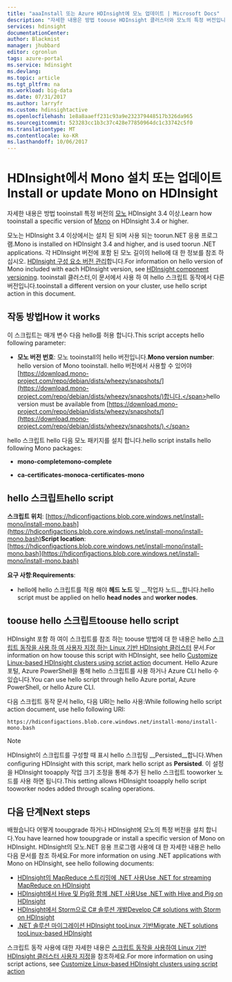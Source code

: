 ```yaml
---
title: "aaaInstall 또는 Azure HDInsight에 모노 업데이트 | Microsoft Docs"
description: "자세한 내용은 방법 toouse HDInsight 클러스터와 모노의 특정 버전입니다. 모노는 Linux 기반 HDInsight 클러스터에서 사용 되는 toorun.NET 응용 프로그램입니다."
services: hdinsight
documentationCenter: 
author: Blackmist
manager: jhubbard
editor: cgronlun
tags: azure-portal
ms.service: hdinsight
ms.devlang: 
ms.topic: article
ms.tgt_pltfrm: na
ms.workload: big-data
ms.date: 07/31/2017
ms.author: larryfr
ms.custom: hdinsightactive
ms.openlocfilehash: 1e8a8aaeff231c93a9e232379448517b326da965
ms.sourcegitcommit: 523283cc1b3c37c428e77850964dc1c33742c5f0
ms.translationtype: MT
ms.contentlocale: ko-KR
ms.lasthandoff: 10/06/2017
---
```

# <a name="install-or-update-mono-on-hdinsight"></a><span data-ttu-id="1174f-104">HDInsight에서 Mono 설치 또는 업데이트</span><span class="sxs-lookup"><span data-stu-id="1174f-104">Install or update Mono on HDInsight</span></span>

<span data-ttu-id="1174f-105">자세한 내용은 방법 tooinstall 특정 버전의 [모노](https://www.mono-project.com) HDInsight 3.4 이상.</span><span class="sxs-lookup"><span data-stu-id="1174f-105">Learn how tooinstall a specific version of [Mono](https://www.mono-project.com) on HDInsight 3.4 or higher.</span></span>

<span data-ttu-id="1174f-106">모노는 HDInsight 3.4 이상에서는 설치 된 되며 사용 되는 toorun.NET 응용 프로그램.</span><span class="sxs-lookup"><span data-stu-id="1174f-106">Mono is installed on HDInsight 3.4 and higher, and is used toorun .NET applications.</span></span> <span data-ttu-id="1174f-107">각 HDInsight 버전에 포함 된 모노 길이의 hello에 대 한 정보를 참조 하십시오. [HDInsight 구성 요소 버전 관리](hdinsight-component-versioning.md)합니다.</span><span class="sxs-lookup"><span data-stu-id="1174f-107">For information on hello version of Mono included with each HDInsight version, see [HDInsight component versioning](hdinsight-component-versioning.md).</span></span> <span data-ttu-id="1174f-108">tooinstall 클러스터,이 문서에서 사용 하 여 hello 스크립트 동작에서 다른 버전입니다.</span><span class="sxs-lookup"><span data-stu-id="1174f-108">tooinstall a different version on your cluster, use hello script action in this document.</span></span> 

## <a name="how-it-works"></a><span data-ttu-id="1174f-109">작동 방법</span><span class="sxs-lookup"><span data-stu-id="1174f-109">How it works</span></span>

<span data-ttu-id="1174f-110">이 스크립트는 매개 변수 다음 hello를 허용 합니다.</span><span class="sxs-lookup"><span data-stu-id="1174f-110">This script accepts hello following parameter:</span></span>

* <span data-ttu-id="1174f-111">__모노 버전 번호__: 모노 tooinstall의 hello 버전입니다.</span><span class="sxs-lookup"><span data-stu-id="1174f-111">__Mono version number__: hello version of Mono tooinstall.</span></span> <span data-ttu-id="1174f-112">hello 버전에서 사용할 수 있어야 [https://download.mono-project.com/repo/debian/dists/wheezy/snapshots/](https://download.mono-project.com/repo/debian/dists/wheezy/snapshots/)합니다.</span><span class="sxs-lookup"><span data-stu-id="1174f-112">hello version must be available from [https://download.mono-project.com/repo/debian/dists/wheezy/snapshots/](https://download.mono-project.com/repo/debian/dists/wheezy/snapshots/).</span></span>

<span data-ttu-id="1174f-113">hello 스크립트 hello 다음 모노 패키지를 설치 합니다.</span><span class="sxs-lookup"><span data-stu-id="1174f-113">hello script installs hello following Mono packages:</span></span>

* <span data-ttu-id="1174f-114">__mono-complete__</span><span class="sxs-lookup"><span data-stu-id="1174f-114">__mono-complete__</span></span>

* <span data-ttu-id="1174f-115">__ca-certificates-mono__</span><span class="sxs-lookup"><span data-stu-id="1174f-115">__ca-certificates-mono__</span></span>

## <a name="hello-script"></a><span data-ttu-id="1174f-116">hello 스크립트</span><span class="sxs-lookup"><span data-stu-id="1174f-116">hello script</span></span>

<span data-ttu-id="1174f-117">__스크립트 위치__: [https://hdiconfigactions.blob.core.windows.net/install-mono/install-mono.bash](https://hdiconfigactions.blob.core.windows.net/install-mono/install-mono.bash)</span><span class="sxs-lookup"><span data-stu-id="1174f-117">__Script location__: [https://hdiconfigactions.blob.core.windows.net/install-mono/install-mono.bash](https://hdiconfigactions.blob.core.windows.net/install-mono/install-mono.bash)</span></span>

<span data-ttu-id="1174f-118">__요구 사항__:</span><span class="sxs-lookup"><span data-stu-id="1174f-118">__Requirements__:</span></span>

* <span data-ttu-id="1174f-119">hello에 hello 스크립트를 적용 해야 __헤드 노드__ 및 __작업자 노드__합니다.</span><span class="sxs-lookup"><span data-stu-id="1174f-119">hello script must be applied on hello __head nodes__ and __worker nodes__.</span></span>

## <a name="toouse-hello-script"></a><span data-ttu-id="1174f-120">toouse hello 스크립트</span><span class="sxs-lookup"><span data-stu-id="1174f-120">toouse hello script</span></span>

<span data-ttu-id="1174f-121">HDInsight 포함 하 여이 스크립트를 참조 하는 toouse 방법에 대 한 내용은 hello [스크립트 동작을 사용 하 여 사용자 지정 하는 Linux 기반 HDInsight 클러스터](hdinsight-hadoop-customize-cluster-linux.md#apply-a-script-action-to-a-running-cluster) 문서.</span><span class="sxs-lookup"><span data-stu-id="1174f-121">For information on how toouse this script with HDInsight, see hello [Customize Linux-based HDInsight clusters using script action](hdinsight-hadoop-customize-cluster-linux.md#apply-a-script-action-to-a-running-cluster) document.</span></span> <span data-ttu-id="1174f-122">Hello Azure 포털, Azure PowerShell을 통해 hello 스크립트를 사용 하거나 Azure CLI hello 수 있습니다.</span><span class="sxs-lookup"><span data-stu-id="1174f-122">You can use hello script through hello Azure portal, Azure PowerShell, or hello Azure CLI.</span></span>

<span data-ttu-id="1174f-123">다음 스크립트 동작 문서 hello, 다음 URI는 hello 사용:</span><span class="sxs-lookup"><span data-stu-id="1174f-123">While following hello script action document, use hello following URI:</span></span>

    https://hdiconfigactions.blob.core.windows.net/install-mono/install-mono.bash

> [!NOTE]
> <span data-ttu-id="1174f-124">HDInsight이 스크립트를 구성할 때 표시 hello 스크립팅 __Persisted__합니다.</span><span class="sxs-lookup"><span data-stu-id="1174f-124">When configuring HDInsight with this script, mark hello script as __Persisted__.</span></span> <span data-ttu-id="1174f-125">이 설정을 HDInsight tooapply 작업 크기 조정을 통해 추가 된 hello 스크립트 tooworker 노드를 사용 하면 됩니다.</span><span class="sxs-lookup"><span data-stu-id="1174f-125">This setting allows HDInsight tooapply hello script tooworker nodes added through scaling operations.</span></span>


## <a name="next-steps"></a><span data-ttu-id="1174f-126">다음 단계</span><span class="sxs-lookup"><span data-stu-id="1174f-126">Next steps</span></span>

<span data-ttu-id="1174f-127">배웠습니다 어떻게 tooupgrade 하거나 HDInsight에 모노의 특정 버전을 설치 합니다.</span><span class="sxs-lookup"><span data-stu-id="1174f-127">You have learned how tooupgrade or install a specific version of Mono on HDInsight.</span></span> <span data-ttu-id="1174f-128">HDInsight의 모노.NET 응용 프로그램 사용에 대 한 자세한 내용은 hello 다음 문서를 참조 하세요.</span><span class="sxs-lookup"><span data-stu-id="1174f-128">For more information on using .NET applications with Mono on HDInsight, see hello following documents:</span></span>

* [<span data-ttu-id="1174f-129">HDInsight의 MapReduce 스트리밍에 .NET 사용</span><span class="sxs-lookup"><span data-stu-id="1174f-129">Use .NET for streaming MapReduce on HDInsight</span></span>](hdinsight-hadoop-dotnet-csharp-mapreduce-streaming.md)
* [<span data-ttu-id="1174f-130">HDInsight에서 Hive 및 Pig와 함께 .NET 사용</span><span class="sxs-lookup"><span data-stu-id="1174f-130">Use .NET with Hive and Pig on HDInsight</span></span>](hdinsight-hadoop-hive-pig-udf-dotnet-csharp.md)
* [<span data-ttu-id="1174f-131">HDInsight에서 Storm으로 C# 솔루션 개발</span><span class="sxs-lookup"><span data-stu-id="1174f-131">Develop C# solutions with Storm on HDInsight</span></span>](hdinsight-storm-develop-csharp-visual-studio-topology.md)
* [<span data-ttu-id="1174f-132">.NET 솔루션 마이그레이션 HDInsight tooLinux 기반</span><span class="sxs-lookup"><span data-stu-id="1174f-132">Migrate .NET solutions tooLinux-based HDInsight</span></span>](hdinsight-hadoop-migrate-dotnet-to-linux.md)

<span data-ttu-id="1174f-133">스크립트 동작 사용에 대한 자세한 내용은 [스크립트 동작을 사용하여 Linux 기반 HDInsight 클러스터 사용자 지정](hdinsight-hadoop-customize-cluster-linux.md)을 참조하세요.</span><span class="sxs-lookup"><span data-stu-id="1174f-133">For more information on using script actions, see [Customize Linux-based HDInsight clusters using script action](hdinsight-hadoop-customize-cluster-linux.md)</span></span>